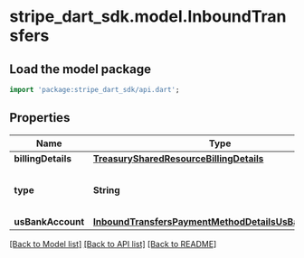 # stripe_dart_sdk.model.InboundTransfers

## Load the model package
```dart
import 'package:stripe_dart_sdk/api.dart';
```

## Properties
Name | Type | Description | Notes
------------ | ------------- | ------------- | -------------
**billingDetails** | [**TreasurySharedResourceBillingDetails**](TreasurySharedResourceBillingDetails.md) |  | 
**type** | **String** | The type of the payment method used in the InboundTransfer. | 
**usBankAccount** | [**InboundTransfersPaymentMethodDetailsUsBankAccount**](InboundTransfersPaymentMethodDetailsUsBankAccount.md) |  | [optional] 

[[Back to Model list]](../README.md#documentation-for-models) [[Back to API list]](../README.md#documentation-for-api-endpoints) [[Back to README]](../README.md)


